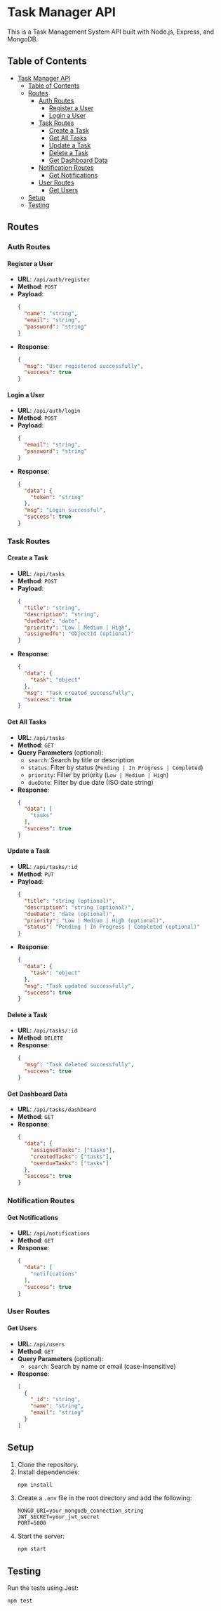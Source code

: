 # Task Manager API

This is a Task Management System API built with Node.js, Express, and MongoDB.

## Table of Contents
- [Task Manager API](#task-manager-api)
  - [Table of Contents](#table-of-contents)
  - [Routes](#routes)
    - [Auth Routes](#auth-routes)
      - [Register a User](#register-a-user)
      - [Login a User](#login-a-user)
    - [Task Routes](#task-routes)
      - [Create a Task](#create-a-task)
      - [Get All Tasks](#get-all-tasks)
      - [Update a Task](#update-a-task)
      - [Delete a Task](#delete-a-task)
      - [Get Dashboard Data](#get-dashboard-data)
    - [Notification Routes](#notification-routes)
      - [Get Notifications](#get-notifications)
    - [User Routes](#user-routes)
      - [Get Users](#get-users)
  - [Setup](#setup)
  - [Testing](#testing)

## Routes

### Auth Routes

#### Register a User
- **URL**: `/api/auth/register`
- **Method**: `POST`
- **Payload**:
  ```json
  {
    "name": "string",
    "email": "string",
    "password": "string"
  }
  ```
- **Response**:
  ```json
  {
    "msg": "User registered successfully",
    "success": true
  }
  ```

#### Login a User
- **URL**: `/api/auth/login`
- **Method**: `POST`
- **Payload**:
  ```json
  {
    "email": "string",
    "password": "string"
  }
  ```
- **Response**:
  ```json
  {
    "data": {
      "token": "string"
    },
    "msg": "Login successful",
    "success": true
  }
  ```

### Task Routes

#### Create a Task
- **URL**: `/api/tasks`
- **Method**: `POST`
- **Payload**:
  ```json
  {
    "title": "string",
    "description": "string",
    "dueDate": "date",
    "priority": "Low | Medium | High",
    "assignedTo": "ObjectId (optional)"
  }
  ```
- **Response**:
  ```json
  {
    "data": {
      "task": "object"
    },
    "msg": "Task created successfully",
    "success": true
  }
  ```

#### Get All Tasks
- **URL**: `/api/tasks`
- **Method**: `GET`
- **Query Parameters** (optional):
  - `search`: Search by title or description
  - `status`: Filter by status (`Pending | In Progress | Completed`)
  - `priority`: Filter by priority (`Low | Medium | High`)
  - `dueDate`: Filter by due date (ISO date string)
- **Response**:
  ```json
  {
    "data": [
      "tasks"
    ],
    "success": true
  }
  ```

#### Update a Task
- **URL**: `/api/tasks/:id`
- **Method**: `PUT`
- **Payload**:
  ```json
  {
    "title": "string (optional)",
    "description": "string (optional)",
    "dueDate": "date (optional)",
    "priority": "Low | Medium | High (optional)",
    "status": "Pending | In Progress | Completed (optional)"
  }
  ```
- **Response**:
  ```json
  {
    "data": {
      "task": "object"
    },
    "msg": "Task updated successfully",
    "success": true
  }
  ```

#### Delete a Task
- **URL**: `/api/tasks/:id`
- **Method**: `DELETE`
- **Response**:
  ```json
  {
    "msg": "Task deleted successfully",
    "success": true
  }
  ```

#### Get Dashboard Data
- **URL**: `/api/tasks/dashboard`
- **Method**: `GET`
- **Response**:
  ```json
  {
    "data": {
      "assignedTasks": ["tasks"],
      "createdTasks": ["tasks"],
      "overdueTasks": ["tasks"]
    },
    "success": true
  }
  ```

### Notification Routes

#### Get Notifications
- **URL**: `/api/notifications`
- **Method**: `GET`
- **Response**:
  ```json
  {
    "data": [
      "notifications"
    ],
    "success": true
  }
  ```

### User Routes

#### Get Users
- **URL**: `/api/users`
- **Method**: `GET`
- **Query Parameters** (optional):
  - `search`: Search by name or email (case-insensitive)
- **Response**:
  ```json
  [
    {
      "_id": "string",
      "name": "string",
      "email": "string"
    }
  ]
  ```

## Setup

1. Clone the repository.
2. Install dependencies:
   ```bash
   npm install
   ```
3. Create a `.env` file in the root directory and add the following:
   ```env
   MONGO_URI=your_mongodb_connection_string
   JWT_SECRET=your_jwt_secret
   PORT=5000
   ```
4. Start the server:
   ```bash
   npm start
   ```

## Testing

Run the tests using Jest:
```bash
npm test
```
